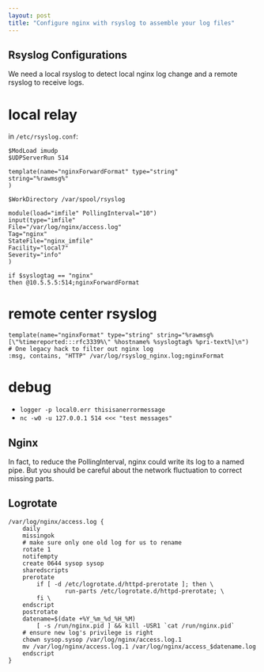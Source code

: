 ```yaml
---
layout: post
title: "Configure nginx with rsyslog to assemble your log files"
---
```


Rsyslog Configurations
-----------
We need a local rsyslog to detect local nginx log change and a remote rsyslog to receive logs.

local relay
=======
in `/etc/rsyslog.conf`:

    $ModLoad imudp
    $UDPServerRun 514

    template(name="nginxForwardFormat" type="string"
    string="%rawmsg%"
    )

    $WorkDirectory /var/spool/rsyslog

    module(load="imfile" PollingInterval="10")
    input(type="imfile"
    File="/var/log/nginx/access.log"
    Tag="nginx"
    StateFile="nginx_imfile"
    Facility="local7"
    Severity="info"
    )

    if $syslogtag == "nginx"
    then @10.5.5.5:514;nginxForwardFormat

remote center rsyslog
==========

    template(name="nginxFormat" type="string" string="%rawmsg% [\"%timereported:::rfc3339%\" %hostname% %syslogtag% %pri-text%]\n")
    # One legacy hack to filter out nginx log
    :msg, contains, "HTTP" /var/log/rsyslog_nginx.log;nginxFormat

debug
==========
* `logger -p local0.err thisisanerrormessage`
* `nc -w0 -u 127.0.0.1 514 <<< "test messages"`

Nginx
----------
In fact, to reduce the PollingInterval, nginx could write its log to a named pipe.
But you should be careful about the network fluctuation to correct missing parts.

Logrotate
---------

    /var/log/nginx/access.log {
        daily
        missingok
        # make sure only one old log for us to rename
        rotate 1
        notifempty
        create 0644 sysop sysop
        sharedscripts
        prerotate
            if [ -d /etc/logrotate.d/httpd-prerotate ]; then \
                    run-parts /etc/logrotate.d/httpd-prerotate; \
            fi \
        endscript
        postrotate
        datename=$(date +%Y_%m_%d_%H_%M)
            [ -s /run/nginx.pid ] && kill -USR1 `cat /run/nginx.pid`
        # ensure new log's privilege is right
        chown sysop.sysop /var/log/nginx/access.log.1
        mv /var/log/nginx/access.log.1 /var/log/nginx/access_$datename.log
        endscript
    }
